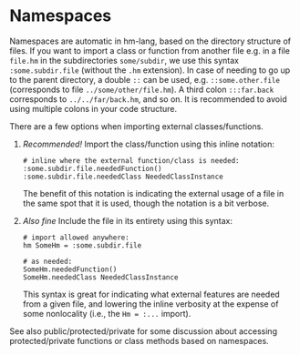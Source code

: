 # Namespaces

Namespaces are automatic in hm-lang, based on the directory structure
of files.  If you want to import a class or function from another file
e.g. in a file `file.hm` in the subdirectories `some/subdir`, we use
this syntax `:some.subdir.file` (without the `.hm` extension).  In case
of needing to go up to the parent directory, a double `::` can be used,
e.g. `::some.other.file` (corresponds to file `../some/other/file.hm`).
A third colon `:::far.back` corresponds to `../../far/back.hm`, and so on.
It is recommended to avoid using multiple colons in your code structure.

There are a few options when importing external classes/functions.

1. *Recommended!* Import the class/function using this inline notation:
   ```
   # inline where the external function/class is needed:
   :some.subdir.file.neededFunction()
   :some.subdir.file.neededClass NeededClassInstance
   ```
   The benefit of this notation is indicating the external usage of a
   file in the same spot that it is used, though the notation is a bit
   verbose.

1. *Also fine* Include the file in its entirety using this syntax:
   ```
   # import allowed anywhere:
   hm SomeHm = :some.subdir.file

   # as needed:
   SomeHm.neededFunction()
   SomeHm.neededClass NeededClassInstance
   ```
   This syntax is great for indicating what external features are
   needed from a given file, and lowering the inline verbosity at
   the expense of some nonlocality (i.e., the `Hm = :...` import).

See also public/protected/private for some discussion about accessing
protected/private functions or class methods based on namespaces.
